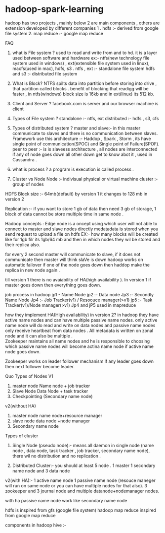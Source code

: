 # hadoop-spark-learning

hadoop has two projects , mainly below 2 are main components , others are extension developed by different companies 
1 . hdfs :- derived from google file system 
2. map reduce  :- google map reduce 

FAQ
1. what is File system ?
used to read and write from  and to hd. it is a layer used between software and hardware  ex:- ntfs(new technology file system used in windows) , ext(extensible file system used in linux), macfs(used in mac), hdfs, s3 . 
ntfs , ext :- standalone file system 
hdfs and s3 :- distributed file system

2. What is Block?
NTFS spilts data into partition before storing  into drive , that partition called blocks . benefit of blocking that readigg will be faster  , in ntfs(windows) block size is 16kb and in ext(linux) its 512 kb.

3. Client and Server ?
 facebook.com is server and our browser machine is client 

4. Types of File system ?
standalone :- ntfs, ext 
distributed :- hdfs , s3, cfs

5. Types of distributed system ?
  master and slave:-  in this master communicate to slaves and there is no communication between slaves. Framework use this architecture :- Haddop , Spark , Storm  , its have single point of communication(SPOC) and Single point of Failure(SPOF).
  peer to peer :- is is slaveess architecture , all nodes are interconnected if any of node goes  down all other down get to know abot it , used in Cassandra .

6. what is process ?
 a program is execution is called process . 

7. Cluster vs Node 
Node :- indivisual physical or virtual machine 
cluster :- group of nodes 

HDFS Block size :- 64mb(default) by version 1  it changes to 128 mb in version 2 


Replication :- 
if you want to store 1 gb of data then need 3 gb of storage,  1 block of data cannot be store multiple time in same node  . 


Hadoop concepts :
 Edge node is a oncept using which user will not able to connect to master and slave nodes directly 
 medatadata is stored when you send request to upload a file on hdfs  EX:- how many blocks will be created like for 1gb filr its 1gb/64 mb and then in which nodes they wil be stored and their replica also. 

 for every 2 second master will communicate to slave, if it does not communicate then master will think slaVe is down
 hadoop works on automatic failover if one of the node goes down  then haddop make the replica in new node again . 

 till version 1 there is no avaiability of HA(high availability ). In version 1 if master goes down then everything goes down.

job process  in hadoop 
jp1 - Name Node 
jp2 :- Data node 
Jp3 :- Secondly Name Node 
Jp4 :- Job Tracker(v1) / Resoouce  manager(>v1)
jp5 :- Task Tracker(v1)/Node manager(>v1)
Jp4 and jP5 used in mapreduce


 how they implement HA(High availability) in version 2?
 in hadoop  they have active name nodes and  can have multiple passive name nodes. 
 only active name node will do read and write on data nodes and passive name nodes only receive heartbeat from data nodes .
 All metadata is written on zonal node and it can also be multiple  .  
 Zookeeper maintains all name nodes and he is responsible to choosing which passive name nodes will become actina name node if  active name node goes down.

 Zookeeper works on leader follower mechanism if any leader goes down then next follower become leader.


Quo Types of Nodes 
V1 
1. master  node 
Name node + job tracker 
2. Slave Node 
Data Node + task tracker
3. Checkpointing (Secondary name node)



v2(without HA)
1. master node 
name node+resource manager 
2. slave node 
 data node +node manager
3. Secondary name node



Types of cluster
1. Single Node (pseudo node):- means all daemon in single node (name node , data node, task tracker , job tracker, secondary name node), there wil no distribution and no replication .

2. Distributed Cluster:- you should at least 5 node . 1 master 1 secondary name node and 3 data node

v2(with HA):- 1 active name node 1 passive name node (resouce maneger will run on same node or you can have multiple nodes for that also). 3 zookeeper and 3 journal node and multiple datanode+nodemanager nodes.

with ha passive name node work like secondary name node


hdfs is  inspired from gfs (google file system)
hadoop map reduce inspired from google map reduce 



components in hadoop 
hive :- 